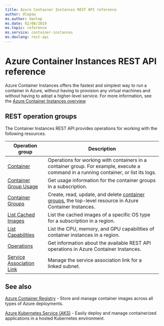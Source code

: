 ```yaml
---
title: Azure Container Instances REST API reference
author: dlepow
ms.author: danlep
ms.date: 02/08/2019
ms.topic: reference
ms.service: container-instances
ms.devlang: rest-api
---
```


# Azure Container Instances REST API reference

Azure Container Instances offers the fastest and simplest way to run a container in Azure, without having to provision any virtual machines and without having to adopt a higher-level service. For more information, see the [Azure Container Instances overview](/azure/container-instances/container-instances-overview).

## REST operation groups

The Container Instances REST API provides operations for working with the following resources.

| Operation group | Description                                                        |
|-----------------|--------------------------------------------------------------------|
|[Container](xref:management.azure.com.container-instances.container)| Operations for working with containers in a container group. For example, execute a command in a running container, or list its logs. |
|[Container Group Usage](xref:management.azure.com.container-instances.containergroupusage)| Get usage information for the container groups in a subscription. |
|[Container Groups](xref:management.azure.com.container-instances.containergroups)| Create, read, update, and delete [container groups](/azure/container-instances/container-instances-container-groups), the top-level resource in Azure Container Instances. |
|[List Cached Images](xref:management.azure.com.container-instances.listcachedimages) | List the cached images of a specific OS type for a subscription in a region.|
|[List Capabilities](xref:management.azure.com.container-instances.listcapabilities)| List the CPU, memory, and GPU capabilities of container instances in a region.|
|[Operations](xref:management.azure.com.container-instances.operations)| Get information about the available REST API operations in Azure Container Instances. |
|[Service Association Link](xref:management.azure.com.container-instances.serviceassociationlink)| Manage the service association link for a linked subnet. |

## See also

[Azure Container Registry](/azure/container-registry/) - Store and manage container images across all types of Azure deployments.

[Azure Kubernetes Service (AKS)](/azure/aks/) - Easily deploy and manage containerized applications in a hosted Kubernetes environment.
